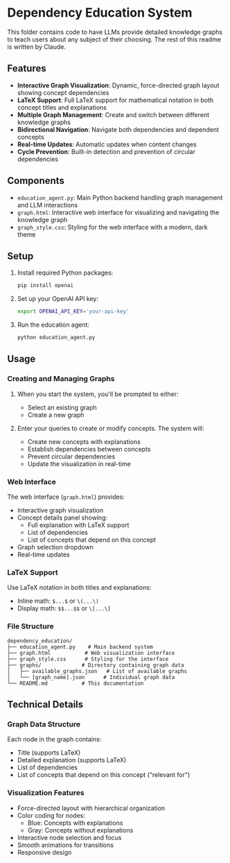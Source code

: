 # Dependency Education System

This folder contains code to have LLMs provide detailed knowledge graphs to teach users about any subject of their choosing. The rest of this readme is written by Claude.

## Features

- **Interactive Graph Visualization**: Dynamic, force-directed graph layout showing concept dependencies
- **LaTeX Support**: Full LaTeX support for mathematical notation in both concept titles and explanations
- **Multiple Graph Management**: Create and switch between different knowledge graphs
- **Bidirectional Navigation**: Navigate both dependencies and dependent concepts
- **Real-time Updates**: Automatic updates when content changes
- **Cycle Prevention**: Built-in detection and prevention of circular dependencies

## Components

- `education_agent.py`: Main Python backend handling graph management and LLM interactions
- `graph.html`: Interactive web interface for visualizing and navigating the knowledge graph
- `graph_style.css`: Styling for the web interface with a modern, dark theme

## Setup

1. Install required Python packages:
   ```bash
   pip install openai
   ```

2. Set up your OpenAI API key:
   ```bash
   export OPENAI_API_KEY='your-api-key'
   ```

3. Run the education agent:
   ```bash
   python education_agent.py
   ```

## Usage

### Creating and Managing Graphs

1. When you start the system, you'll be prompted to either:
   - Select an existing graph
   - Create a new graph

2. Enter your queries to create or modify concepts. The system will:
   - Create new concepts with explanations
   - Establish dependencies between concepts
   - Prevent circular dependencies
   - Update the visualization in real-time

### Web Interface

The web interface (`graph.html`) provides:

- Interactive graph visualization
- Concept details panel showing:
  - Full explanation with LaTeX support
  - List of dependencies
  - List of concepts that depend on this concept
- Graph selection dropdown
- Real-time updates

### LaTeX Support

Use LaTeX notation in both titles and explanations:
- Inline math: `$...$` or `\(...\)`
- Display math: `$$...$$` or `\[...\]`

### File Structure

```
dependency_education/
├── education_agent.py    # Main backend system
├── graph.html           # Web visualization interface
├── graph_style.css      # Styling for the interface
├── graphs/             # Directory containing graph data
│   ├── available_graphs.json   # List of available graphs
│   └── [graph_name].json      # Individual graph data
└── README.md           # This documentation
```

## Technical Details

### Graph Data Structure

Each node in the graph contains:
- Title (supports LaTeX)
- Detailed explanation (supports LaTeX)
- List of dependencies
- List of concepts that depend on this concept ("relevant for")

### Visualization Features

- Force-directed layout with hierarchical organization
- Color coding for nodes:
  - Blue: Concepts with explanations
  - Gray: Concepts without explanations
- Interactive node selection and focus
- Smooth animations for transitions
- Responsive design
